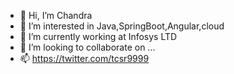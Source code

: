 - 👋 Hi, I’m Chandra
- 👀 I’m interested in Java,SpringBoot,Angular,cloud
- 🌱 I’m currently working at Infosys LTD
- 💞️ I’m looking to collaborate on ...
- 📫 https://twitter.com/tcsr9999

